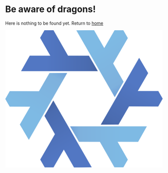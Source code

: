 # Be aware of dragons!

Here is nothing to be found yet. Return to [home](https://docs.garudalinux.net)

![Snowflake](https://raw.githubusercontent.com/NixOS/nixos-artwork/e7e665687ff9d80550e26948405511bc70b5c6de/logo/nix-snowflake.svg)
